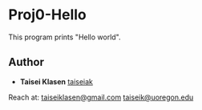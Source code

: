 # Proj0-Hello

This program prints "Hello world".

## Author

* **Taisei Klasen** [taiseiak](https://github.com/taiseiak)

Reach at:
    taiseiklasen@gmail.com
    taiseik@uoregon.edu